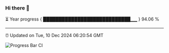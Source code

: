 ### Hi there 👋

⏳ Year progress { ████████████████████████████▁▁ } 94.06 %

---

⏰ Updated on Tue, 10 Dec 2024 06:20:54 GMT

![Progress Bar CI](https://github.com/liununu/liununu/workflows/Progress%20Bar%20CI/badge.svg)
